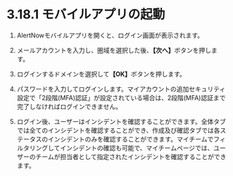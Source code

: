 # 3.18.1 モバイルアプリの起動

1. AlertNowモバイルアプリを開くと、ログイン画面が表示されます。



2. メールアカウントを入力し、圏域を選択した後、**【次へ】**&#x30DC;タンを押します。



3. ログインするドメインを選択し&#x3066;**【OK】**&#x30DC;タンを押します。



4. パスワードを入力してログインします。マイアカウントの追加セキュリティ設定で「2段階(MFA)認証」が設定されている場合は、2段階(MFA)認証まで完了しなければログインできません。



5. ログイン後、ユーザーはインシデントを確認することができます。全体タブでは全てのインシデントを確認することができ、作成及び確認タブでは各ステータスのインシデントのみを確認することができます。マイチームでフィルタリングしてインシデントの確認も可能で、マイチームページでは、ユーザーのチームが担当者として指定されたインシデントを確認することができます。
